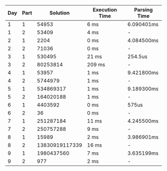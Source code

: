 | Day | Part | Solution | Execution Time | Parsing Time |
| --- | ---- | -------- | ------------- | ------------ |
| 1 | 1 | 54953 | 6 ms | 6.090401ms |
| 1 | 2 | 53409 | 4 ms | - |
| 2 | 1 | 2204 | 0 ms | 4.084500ms |
| 2 | 2 | 71036 | 0 ms | - |
| 3 | 1 | 530495 | 21 ms | 254.5us |
| 3 | 2 | 80253814 | 209 ms | - |
| 4 | 1 | 53957 | 1 ms | 9.421800ms |
| 4 | 2 | 5744979 | 1 ms | - |
| 5 | 1 | 534869317 | 1 ms | 9.189300ms |
| 5 | 2 | 164020188 | 1 ms | - |
| 6 | 1 | 4403592 | 0 ms | 575us |
| 6 | 2 | 36 | 0 ms | - |
| 7 | 1 | 251287184 | 11 ms | 4.245500ms |
| 7 | 2 | 250757288 | 9 ms | - |
| 8 | 1 | 15989 | 2 ms | 3.986901ms |
| 8 | 2 | 13830919117339 | 16 ms | - |
| 9 | 1 | 1980437560 | 7 ms | 3.635199ms |
| 9 | 2 | 977 | 2 ms | - |
